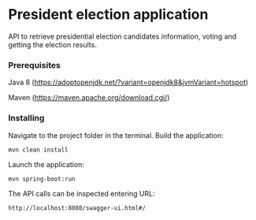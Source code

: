 # President election application

API to retrieve presidential election candidates information, voting and getting the election results.

### Prerequisites

Java 8 (https://adoptopenjdk.net/?variant=openjdk8&jvmVariant=hotspot)

Maven (https://maven.apache.org/download.cgi/)

### Installing

Navigate to the project folder in the terminal.
Build the application:
```
mvn clean install
```

Launch the application:
```
mvn spring-boot:run
```

The API calls can be inspected entering URL:
```
http://localhost:8080/swagger-ui.html#/
```